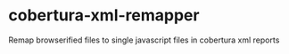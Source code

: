 # cobertura-xml-remapper
Remap browserified files to single javascript files in cobertura xml reports
